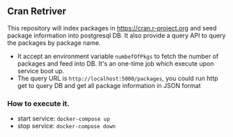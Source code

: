 ## Cran Retriver
This repository will index packages in https://cran.r-project.org and seed package information into postgresql DB. It also provide a query API to query the packages by package name.
- It accept an environment variable `numbefOfPkgs` to fetch the number of packages and feed into DB. It's an one-time job which execute upon service boot up.
- The query URL is `http://localhost:5000/packages`, you could run http get to query DB and get all package information in JSON format

### How to execute it.
- start service: `docker-compose up`
- stop service: `docker-compose down`

